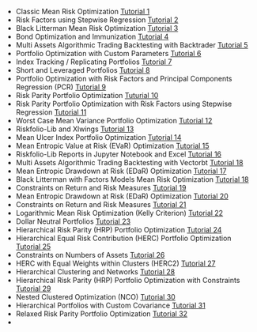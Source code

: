 

- Classic Mean Risk Optimization [Tutorial 1](https://github.com/microprediction/Riskfolio-Lib/blob/master/examples/Tutorial%201.ipynb)
- Risk Factors using Stepwise Regression [Tutorial 2](https://github.com/microprediction/Riskfolio-Lib/blob/master/examples/Tutorial%202.ipynb)
- Black Litterman Mean Risk Optimization [Tutorial 3](https://github.com/microprediction/Riskfolio-Lib/blob/master/examples/Tutorial%203.ipynb) 
- Bond Optimization and Immunization [Tutorial 4](https://github.com/microprediction/Riskfolio-Lib/blob/master/examples/Tutorial%204.ipynb)
- Multi Assets Algorithmic Trading Backtesting with Backtrader [Tutorial 5](https://github.com/microprediction/Riskfolio-Lib/blob/master/examples/Tutorial%205.ipynb)
- Portfolio Optimization with Custom Parameters [Tutorial 6](https://github.com/microprediction/Riskfolio-Lib/blob/master/examples/Tutorial%206.ipynb)
- Index Tracking / Replicating Portfolios [Tutorial 7](https://github.com/microprediction/Riskfolio-Lib/blob/master/examples/Tutorial%207.ipynb)
- Short and Leveraged Portfolios [Tutorial 8](https://github.com/microprediction/Riskfolio-Lib/blob/master/examples/Tutorial%208.ipynb)
- Portfolio Optimization with Risk Factors and Principal Components Regression (PCR) [Tutorial 9](https://github.com/microprediction/Riskfolio-Lib/blob/master/examples/Tutorial%209.ipynb)
- Risk Parity Portfolio Optimization [Tuturial 10](https://github.com/microprediction/Riskfolio-Lib/blob/master/examples/Tutorial%2010.ipynb)
- Risk Parity Portfolio Optimization with Risk Factors using Stepwise Regression [Tutorial 11](https://github.com/microprediction/Riskfolio-Lib/blob/master/examples/Tutorial%2011.ipynb)
- Worst Case Mean Variance Portfolio Optimization [Tutorial 12](https://github.com/microprediction/Riskfolio-Lib/blob/master/examples/Tutorial%2012.ipynb)
- Riskfolio-Lib and Xlwings [Tutorial 13](https://github.com/microprediction/Riskfolio-Lib/blob/master/examples/Tutorial%2013.ipynb)
- Mean Ulcer Index Portfolio Optimization [Tutorial 14](https://github.com/microprediction/Riskfolio-Lib/blob/master/examples/Tutorial%2014.ipynb)
- Mean Entropic Value at Risk (EVaR) Optimization [Tutorial 15](https://github.com/microprediction/Riskfolio-Lib/blob/master/examples/Tutorial%2015.ipynb)
- Riskfolio-Lib Reports in Jupyter Notebook and Excel [Tutorial 16](https://github.com/microprediction/Riskfolio-Lib/blob/master/examples/Tutorial%2016.ipynb)
- Multi Assets Algorithmic Trading Backtesting with Vectorbt [Tutorial 18](https://github.com/microprediction/Riskfolio-Lib/blob/master/examples/Tutorial%2018.ipynb)
- Mean Entropic Drawdown at Risk (EDaR) Optimization [Tutorial 17](https://github.com/microprediction/Riskfolio-Lib/blob/master/examples/Tutorial%2019.ipynb)
- Black Litterman with Factors Models Mean Risk Optimization [Tutorial 18](https://github.com/microprediction/Riskfolio-Lib/blob/master/examples/Tutorial%2020.ipynb)
- Constraints on Return and Risk Measures [Tutorial 19](https://github.com/microprediction/Riskfolio-Lib/blob/master/examples/Tutorial%2021.ipynb)
- Mean Entropic Drawdown at Risk (EDaR) Optimization [Tutorial 20](https://github.com/microprediction/Riskfolio-Lib/blob/master/examples/Tutorial%2019.ipynb)
- Constraints on Return and Risk Measures [Tutorial 21](https://github.com/microprediction/Riskfolio-Lib/blob/master/examples/Tutorial%2021.ipynb)
- Logarithmic Mean Risk Optimization (Kelly Criterion) [Tutorial 22](https://github.com/microprediction/Riskfolio-Lib/blob/master/examples/Tutorial%2022.ipynb)
- Dollar Neutral Portfolios [Tutorial 23](https://github.com/microprediction/Riskfolio-Lib/blob/master/examples/Tutorial%2023.ipynb)
- Hierarchical Risk Parity (HRP) Portfolio Optimization [Tutorial 24](https://github.com/microprediction/Riskfolio-Lib/blob/master/examples/Tutorial%2024.ipynb)
- Hierarchical Equal Risk Contribution (HERC) Portfolio Optimization [Tutorial 25](https://github.com/microprediction/Riskfolio-Lib/blob/master/examples/Tutorial%2025.ipynb)
- Constraints on Numbers of Assets [Tutorial 26](https://github.com/microprediction/Riskfolio-Lib/blob/master/examples/Tutorial%2026.ipynb)
- HERC with Equal Weights within Clusters (HERC2) [Tutorial 27](https://github.com/microprediction/Riskfolio-Lib/blob/master/examples/Tutorial%2027.ipynb)
- Hierarchical Clustering and Networks [Tutorial 28](https://github.com/microprediction/Riskfolio-Lib/blob/master/examples/Tutorial%2028.ipynb)
- Hierarchical Risk Parity (HRP) Portfolio Optimization with Constraints [Tutorial 29](https://github.com/microprediction/Riskfolio-Lib/blob/master/examples/Tutorial%2029.ipynb)
- Nested Clustered Optimization (NCO) [Tutorial 30](https://github.com/microprediction/Riskfolio-Lib/blob/master/examples/Tutorial%2030.ipynb)
- Hierarchical Portfolios with Custom Covariance [Tutorial 31](https://github.com/microprediction/Riskfolio-Lib/blob/master/examples/Tutorial%2031.ipynb)
- Relaxed Risk Parity Portfolio Optimization [Tutorial 32](https://github.com/microprediction/Riskfolio-Lib/blob/master/examples/Tutorial%2032.ipynb)
- 
